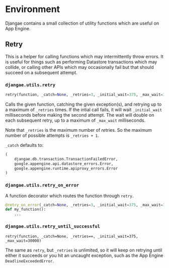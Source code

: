 # Environment

Djangae contains a small collection of utility functions which are useful on App Engine.

## Retry

This is a helper for calling functions which may intermittently throw errors.
It is useful for things such as performing Datastore transactions which may collide, or calling other APIs which may occasionally fail but that should succeed on a subsequent attempt.

### `djangae.utils.retry`

```python
retry(function, _catch=None, _retries=3, _initial_wait=375, _max_wait=30000)
```

Calls the given function, catching the given exception(s), and retrying up to a maximum of `_retries` times.
If the intial call fails, it will wait `_initial_wait` milliseconds before making the second attempt.
The wait will double on each subsequent retry, up to a maximum of `_max_wait` milliseconds.

Note that `_retries` is the maximum number of *re*tries.  So the maximum number of possible attempts is `_retries + 1`.

`_catch` defaults to:

```python
(
    djangae.db.transaction.TransactionFailedError,
	google.appengine.api.datastore_errors.Error,
	google.appengine.runtime.apiproxy_errors.Error
)
```

### `djangae.utils.retry_on_error`

A function decorator which routes the function through `retry`.

```python
@retry_on_error(_catch=None, _retries=3, _initial_wait=375, _max_wait=30000)
def my_function():
    ...
```

### `djangae.utils.retry_until_successful`

```pythonn
retry(function, _catch=None, _retries=∞, _initial_wait=375, _max_wait=30000)
```

The same as `retry`, but `_retries` is unlimited, so it will keep on retrying until either it succeeds or you hit an uncaught exception, such as the App Engine `DeadlineExceededError`.
